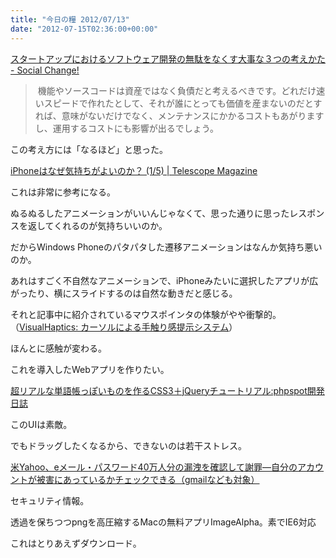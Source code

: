 ```yaml
---
title: "今日の糧 2012/07/13"
date: "2012-07-15T02:36:00+00:00"
---
```


  [スタートアップにおけるソフトウェア開発の無駄をなくす大事な３つの考えかた - Social Change!](http://kuranuki.sonicgarden.jp/2012/07/post-75.html)

> 機能やソースコードは資産ではなく負債だと考えるべきです。どれだけ速いスピードで作れたとして、それが誰にとっても価値を産まないのだとすれば、意味がないだけでなく、メンテナンスにかかるコストもあがりますし、運用するコストにも影響が出るでしょう。

この考え方には「なるほど」と思った。

  [iPhoneはなぜ気持ちがよいのか？ (1/5) | Telescope Magazine](http://www.tel.co.jp/museum/magazine/human/120709_topics_02/index.html)

これは非常に参考になる。

ぬるぬるしたアニメーションがいいんじゃなくて、思った通りに思ったレスポンスを返してくれるのが気持ちいいのか。

だからWindows Phoneのパタパタした遷移アニメーションはなんか気持ち悪いのか。

あれはすごく不自然なアニメーションで、iPhoneみたいに選択したアプリが広がったり、横にスライドするのは自然な動きだと感じる。

それと記事中に紹介されているマウスポインタの体験がやや衝撃的。（[VisualHaptics: カーソルによる手触り感提示システム](http://www.persistent.org/visualhaptics.html)）

ほんとに感触が変わる。

これを導入したWebアプリを作りたい。

[超リアルな単語帳っぽいものを作るCSS3＋jQueryチュートリアル:phpspot開発日誌](http://phpspot.org/blog/archives/2012/07/css3jquery_3.html)

このUIは素敵。

でもドラッグしたくなるから、できないのは若干ストレス。

[米Yahoo、eメール・パスワード40万人分の漏洩を確認して謝罪―自分のアカウントが被害にあっているかチェックできる（gmailなども対象）](http://jp.techcrunch.com/2012/07/13/20120712yahoo-confirms-apologizes-for-the-email-hack-says-still-fixing-plus-check-if-you-were-impacted-non-yahoo-accounts-apply/)

セキュリティ情報。

透過を保ちつつpngを高圧縮するMacの無料アプリImageAlpha。素でIE6対応

これはとりあえずダウンロード。

